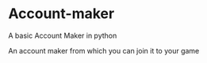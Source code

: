 # Account-maker
A basic Account Maker in python

An account maker from which you can join it to your game
